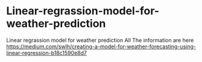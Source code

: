 # Linear-regrassion-model-for-weather-prediction
Linear regrassion model for weather prediction
 All The information are here
 https://medium.com/swlh/creating-a-model-for-weather-forecasting-using-linear-regression-b18c1590e8d7
